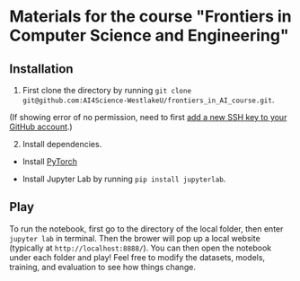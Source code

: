 # Materials for the course "Frontiers in Computer Science and Engineering"

## Installation

1. First clone the directory by running `git clone git@github.com:AI4Science-WestlakeU/frontiers_in_AI_course.git`.
   
(If showing error of no permission, need to first [add a new SSH key to your GitHub account](https://docs.github.com/en/authentication/connecting-to-github-with-ssh/adding-a-new-ssh-key-to-your-github-account).)

2. Install dependencies.

* Install [PyTorch](https://pytorch.org/)

* Install Jupyter Lab by running `pip install jupyterlab`.


## Play

To run the notebook, first go to the directory of the local folder, then enter `jupyter lab` in terminal. Then the brower will pop up a local website (typically at `http://localhost:8888/`). You can then open the notebook under each folder and play! Feel free to modify the datasets, models, training, and evaluation to see how things change.
